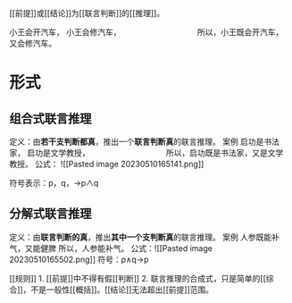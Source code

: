 [[前提]]或[[结论]]为[[联言判断]]的[[推理]]。

小王会开汽车，
小王会修汽车，　　　　　　　　　　
所以，小王既会开汽车，又会修汽车。

# 形式
## 组合式联言推理
定义：由**若干支判断都真**，推出一个**联言判断真**的联言推理。
案例
	启功是书法家，
	启功是文学教授，　　　　　　　　　　
	所以，启功既是书法家，又是文学教授。
公式：
![[Pasted image 20230510165141.png]] 

符号表示：p，q，→p∧q
## 分解式联言推理
定义：由**联言判断的真**，推出**其中一个支判断真**的联言推理。
案例
	人参既能补气，又能健脾
	所以，人参能补气。
公式：![[Pasted image 20230510165502.png]] 
符号：p∧q→p

[[规则]] 
	1. [[前提]]中不得有假[[判断]]
	2. 联言推理的合成式，只是简单的[[综合]]，不是一般性[[概括]]。[[结论]]无法超出[[前提]]范围。